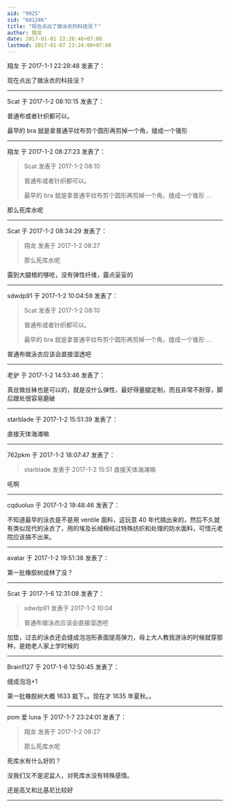 ```yaml
---
aid: "9025"
zid: "681246"
title: "现在点出了做泳衣的科技没？"
author: 翔龙
date: 2017-01-01 22:28:48+07:00
lastmod: 2017-01-07 23:24:00+07:00
---
```


翔龙 于 2017-1-1 22:28:48 发表了：

现在点出了做泳衣的科技没？

---

Scat 于 2017-1-2 08:10:15 发表了：

普通布或者针织都可以。

最早的 bra 就是拿普通平纹布剪个圆形再剪掉一个角，缝成一个锥形

---

翔龙 于 2017-1-2 08:27:23 发表了：

> Scat 发表于 2017-1-2 08:10
>
> 普通布或者针织都可以。
>
> 最早的 bra 就是拿普通平纹布剪个圆形再剪掉一个角，缝成一个锥形 ...

那么死库水呢

---

Scat 于 2017-1-2 08:34:29 发表了：

> 翔龙 发表于 2017-1-2 08:27
>
> 那么死库水呢

露到大腿根的够呛，没有弹性纤维，露点妥妥的

---

sdwdp91 于 2017-1-2 10:04:59 发表了：

> Scat 发表于 2017-1-2 08:10
>
> 普通布或者针织都可以。
>
> 最早的 bra 就是拿普通平纹布剪个圆形再剪掉一个角，缝成一个锥形 ...

普通布做泳衣应该会直接湿透吧

---

老驴 于 2017-1-2 14:53:46 发表了：

真丝做丝袜也是可以的，就是没什么弹性，最好得量腿定制，而且非常不耐穿，脚后跟处很容易磨破

---

starblade 于 2017-1-2 15:51:39 发表了：

直接天体海滩嘛

---

762pkm 于 2017-1-2 18:07:47 发表了：

> starblade 发表于 2017-1-2 15:51 直接天体海滩嘛

吼啊

---

cqduoluo 于 2017-1-2 19:48:46 发表了：

不知道最早的泳衣是不是用 ventile 面料，这玩意 40 年代搞出来的，然后不久就有类似现代的泳衣了，用的埃及长绒棉经过特殊纺织和处理的防水面料，可惜元老院应该搞不出来。

---

avatar 于 2017-1-2 19:51:38 发表了：

第一批橡胶树成林了没？

---

Scat 于 2017-1-6 12:31:08 发表了：

> sdwdp91 发表于 2017-1-2 10:04
>
> 普通布做泳衣应该会直接湿透吧

加垫，过去的泳衣还会缝成泡泡形表面提高弹力，母上大人教我游泳的时候就穿那种，是她老人家上学时候的

---

Brain1127 于 2017-1-6 12:50:45 发表了：

缝成泡泡+1

第一批橡胶树大概 1633 栽下。。现在才 1635 年夏秋。。

---

pom 爱 luna 于 2017-1-7 23:24:01 发表了：

> 翔龙 发表于 2017-1-2 08:27
>
> 那么死库水呢

死库水有什么好的？

没我们又不是泥盆人，对死库水没有特殊感情。

还是高叉和比基尼比较好

---
